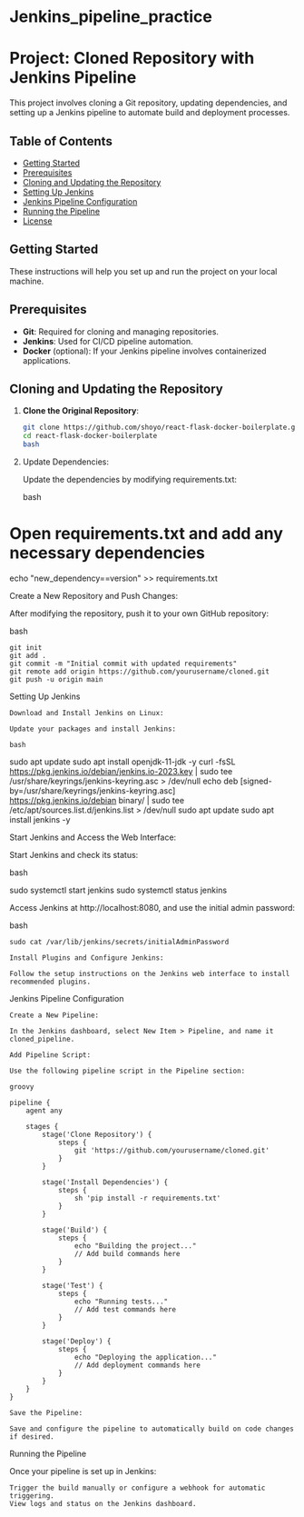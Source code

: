 # Jenkins_pipeline_practice
# Project: Cloned Repository with Jenkins Pipeline

This project involves cloning a Git repository, updating dependencies, and setting up a Jenkins pipeline to automate build and deployment processes.

## Table of Contents
- [Getting Started](#getting-started)
- [Prerequisites](#prerequisites)
- [Cloning and Updating the Repository](#cloning-and-updating-the-repository)
- [Setting Up Jenkins](#setting-up-jenkins)
- [Jenkins Pipeline Configuration](#jenkins-pipeline-configuration)
- [Running the Pipeline](#running-the-pipeline)
- [License](#license)

## Getting Started

These instructions will help you set up and run the project on your local machine.

## Prerequisites

- **Git**: Required for cloning and managing repositories.
- **Jenkins**: Used for CI/CD pipeline automation.
- **Docker** (optional): If your Jenkins pipeline involves containerized applications.

## Cloning and Updating the Repository

1. **Clone the Original Repository**:

   ```bash
   git clone https://github.com/shoyo/react-flask-docker-boilerplate.git
   cd react-flask-docker-boilerplate
   bash
2. Update Dependencies:

   Update the dependencies by modifying requirements.txt:

    bash

# Open requirements.txt and add any necessary dependencies
echo "new_dependency==version" >> requirements.txt

Create a New Repository and Push Changes:

After modifying the repository, push it to your own GitHub repository:

bash

    git init
    git add .
    git commit -m "Initial commit with updated requirements"
    git remote add origin https://github.com/yourusername/cloned.git
    git push -u origin main

Setting Up Jenkins

    Download and Install Jenkins on Linux:

    Update your packages and install Jenkins:

    bash

sudo apt update
sudo apt install openjdk-11-jdk -y
curl -fsSL https://pkg.jenkins.io/debian/jenkins.io-2023.key | sudo tee \
    /usr/share/keyrings/jenkins-keyring.asc > /dev/null
echo deb [signed-by=/usr/share/keyrings/jenkins-keyring.asc] \
    https://pkg.jenkins.io/debian binary/ | sudo tee \
    /etc/apt/sources.list.d/jenkins.list > /dev/null
sudo apt update
sudo apt install jenkins -y

Start Jenkins and Access the Web Interface:

Start Jenkins and check its status:

bash

sudo systemctl start jenkins
sudo systemctl status jenkins

Access Jenkins at http://localhost:8080, and use the initial admin password:

bash

    sudo cat /var/lib/jenkins/secrets/initialAdminPassword

    Install Plugins and Configure Jenkins:

    Follow the setup instructions on the Jenkins web interface to install recommended plugins.

Jenkins Pipeline Configuration

    Create a New Pipeline:

    In the Jenkins dashboard, select New Item > Pipeline, and name it cloned_pipeline.

    Add Pipeline Script:

    Use the following pipeline script in the Pipeline section:

    groovy

    pipeline {
        agent any
        
        stages {
            stage('Clone Repository') {
                steps {
                    git 'https://github.com/yourusername/cloned.git'
                }
            }
            
            stage('Install Dependencies') {
                steps {
                    sh 'pip install -r requirements.txt'
                }
            }
            
            stage('Build') {
                steps {
                    echo "Building the project..."
                    // Add build commands here
                }
            }
            
            stage('Test') {
                steps {
                    echo "Running tests..."
                    // Add test commands here
                }
            }
            
            stage('Deploy') {
                steps {
                    echo "Deploying the application..."
                    // Add deployment commands here
                }
            }
        }
    }

    Save the Pipeline:

    Save and configure the pipeline to automatically build on code changes if desired.

Running the Pipeline

Once your pipeline is set up in Jenkins:

    Trigger the build manually or configure a webhook for automatic triggering.
    View logs and status on the Jenkins dashboard.
